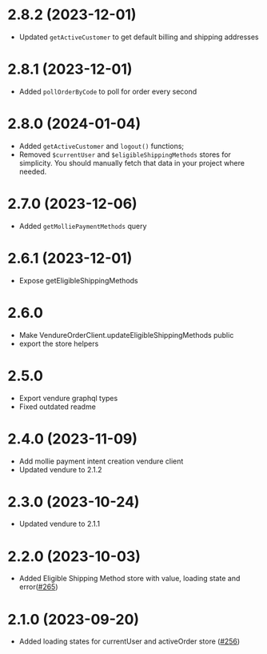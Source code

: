 # 2.8.2 (2023-12-01)

- Updated `getActiveCustomer` to get default billing and shipping addresses

# 2.8.1 (2023-12-01)

- Added `pollOrderByCode` to poll for order every second

# 2.8.0 (2024-01-04)

- Added `getActiveCustomer` and `logout()` functions;
- Removed `$currentUser` and `$eligibleShippingMethods` stores for simplicity. You should manually fetch that data in your project where needed.

# 2.7.0 (2023-12-06)

- Added `getMolliePaymentMethods` query

# 2.6.1 (2023-12-01)

- Expose getEligibleShippingMethods

# 2.6.0

- Make VendureOrderClient.updateEligibleShippingMethods public
- export the store helpers

# 2.5.0

- Export vendure graphql types
- Fixed outdated readme

# 2.4.0 (2023-11-09)

- Add mollie payment intent creation vendure client
- Updated vendure to 2.1.2

# 2.3.0 (2023-10-24)

- Updated vendure to 2.1.1

# 2.2.0 (2023-10-03)

- Added Eligible Shipping Method store with value, loading state and error([#265](https://github.com/Pinelab-studio/pinelab-vendure-plugins/pull/265))

# 2.1.0 (2023-09-20)

- Added loading states for currentUser and activeOrder store ([#256](https://github.com/Pinelab-studio/pinelab-vendure-plugins/pull/256))
